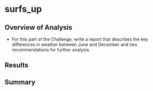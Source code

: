 # surfs_up

## Overview of Analysis
* For this part of the Challenge, write a report that describes the key differences in weather between June and December and two recommendations for further analysis.

## Results




## Summary 
